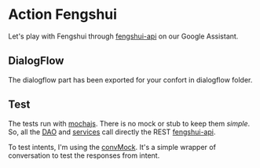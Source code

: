 # Action Fengshui
Let's play with Fengshui through [fengshui-api](https://fengshui-api.com/) on our Google Assistant.

## DialogFlow
The dialogflow part has been exported for your confort in dialogflow folder.

## Test
The tests run with [mochajs](https://mochajs.org/).
There is no mock or stub to keep them _simple_. 
So, all the [DAO](./test/fendshui/fengshui.dao.tests.ts) and [services](./test/fendshui/fengshui.services.tests.ts) call directly the REST [fengshui-api](https://fengshui-api.com/).

To test intents, I'm using the [convMock](/test/fwk/convMock.ts). It's a simple wrapper of conversation to test the responses from intent.